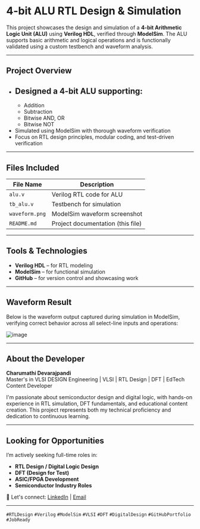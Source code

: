 # 4-bit ALU RTL Design & Simulation

This project showcases the design and simulation of a **4-bit Arithmetic Logic Unit (ALU)** using **Verilog HDL**, verified through **ModelSim**. The ALU supports basic arithmetic and logical operations and is functionally validated using a custom testbench and waveform analysis.

---

##  Project Overview

- ## Designed a 4-bit ALU supporting:
  - Addition
  - Subtraction
  - Bitwise AND, OR
  - Bitwise NOT
- Simulated using ModelSim with thorough waveform verification
- Focus on RTL design principles, modular coding, and test-driven verification

---

## Files Included

| File Name       | Description                           |
|----------------|---------------------------------------|
| `alu.v`         | Verilog RTL code for ALU             |
| `tb_alu.v`      | Testbench for simulation             |
| `waveform.png`  | ModelSim waveform screenshot         |
| `README.md`     | Project documentation (this file)    |

---

## Tools & Technologies

- **Verilog HDL** – for RTL modeling
- **ModelSim** – for functional simulation
- **GitHub** – for version control and showcasing work

---

## Waveform Result

Below is the waveform output captured during simulation in ModelSim, verifying correct behavior across all select-line inputs and operations:

![image](https://github.com/user-attachments/assets/1645f8c7-0e34-4040-a11e-7eb01ffc4087)


---

## About the Developer

**Charumathi Devarajpandi**  
Master's in VLSI DESIGN Engineering  | VLSI | RTL Design | DFT | EdTech Content Developer  

I'm passionate about semiconductor design and digital logic, with hands-on experience in RTL simulation, DFT fundamentals, and educational content creation. This project represents both my technical proficiency and dedication to continuous learning.

---

## Looking for Opportunities

I’m actively seeking full-time roles in:
- **RTL Design / Digital Logic Design**
- **DFT (Design for Test)**
- **ASIC/FPGA Development**
- **Semiconductor Industry Roles**

📩 Let's connect: [LinkedIn](www.linkedin.com/in/charumathi-devarajpandi-053ab021b) | [Email](mailto:charumathi072000@gmail.com)

---



`#RTLDesign` `#Verilog` `#ModelSim` `#VLSI` `#DFT` `#DigitalDesign` `#GitHubPortfolio` `#JobReady`

